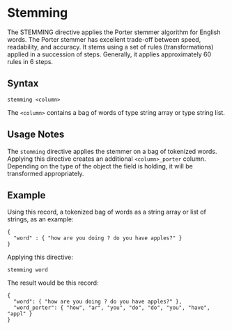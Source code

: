 # Stemming

The STEMMING directive applies the Porter stemmer algorithm for English words. The
Porter stemmer has excellent trade-off between speed, readability, and accuracy. It stems
using a set of rules (transformations) applied in a succession of steps. Generally, it
applies approximately 60 rules in 6 steps.


## Syntax

```
stemming <column>
```

The `<column>` contains a bag of words of type string array or type string list.


## Usage Notes

The `stemming` directive applies the stemmer on a bag of tokenized words. Applying this
directive creates an additional `<column>_porter` column. Depending on the type of the
object the field is holding, it will be transformed appropriately.


## Example

Using this record, a tokenized bag of words as a string array or list of strings, as an
example:
```
{
  "word" : { "how are you doing ? do you have apples?" }
}
```

Applying this directive:
```
stemming word
```

The result would be this record:
```
{
  "word": { "how are you doing ? do you have apples?" },
  "word_porter": { "how", "ar", "you", "do", "do", "you", "have", "appl" }
}
```
